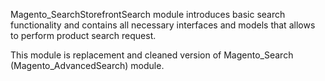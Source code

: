 Magento_SearchStorefrontSearch module introduces basic search functionality and contains all necessary interfaces 
and models that allows to perform product search request.

This module is replacement and cleaned version of Magento_Search (Magento_AdvancedSearch) module.